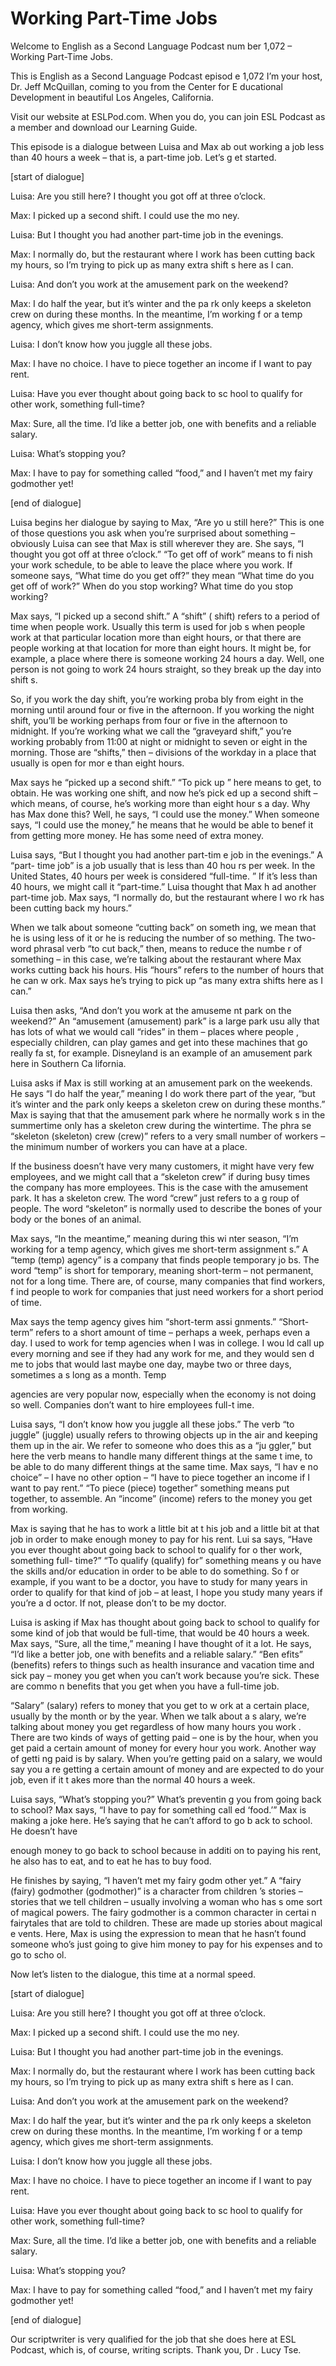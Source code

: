 # Working Part-Time Jobs

Welcome to English as a Second Language Podcast num ber 1,072 – Working Part-Time Jobs.

This is English as a Second Language Podcast episod e 1,072 I’m your host, Dr. Jeff McQuillan, coming to you from the Center for E ducational Development in beautiful Los Angeles, California.

Visit our website at ESLPod.com. When you do, you can join ESL Podcast as a member and download our Learning Guide.

This episode is a dialogue between Luisa and Max ab out working a job less than 40 hours a week – that is, a part-time job. Let’s g et started.

[start of dialogue]

Luisa: Are you still here? I thought you got off at  three o’clock.

Max: I picked up a second shift. I could use the mo ney.

Luisa: But I thought you had another part-time job in the evenings.

Max: I normally do, but the restaurant where I work  has been cutting back my hours, so I’m trying to pick up as many extra shift s here as I can.

Luisa: And don’t you work at the amusement park on the weekend?

Max: I do half the year, but it’s winter and the pa rk only keeps a skeleton crew on during these months. In the meantime, I’m working f or a temp agency, which gives me short-term assignments.

Luisa: I don’t know how you juggle all these jobs.

Max: I have no choice. I have to piece together an income if I want to pay rent.

Luisa: Have you ever thought about going back to sc hool to qualify for other work, something full-time?

Max: Sure, all the time. I’d like a better job, one  with benefits and a reliable salary.

Luisa: What’s stopping you?

Max: I have to pay for something called “food,” and  I haven’t met my fairy godmother yet!

[end of dialogue]

Luisa begins her dialogue by saying to Max, “Are yo u still here?” This is one of those questions you ask when you’re surprised about  something – obviously Luisa can see that Max is still wherever they are. She says, “I thought you got off at three o’clock.” “To get off of work” means to fi nish your work schedule, to be able to leave the place where you work. If someone says, “What time do you get off?” they mean “What time do you get off of work?”  When do you stop working? What time do you stop working?

Max says, “I picked up a second shift.” A “shift” ( shift) refers to a period of time when people work. Usually this term is used for job s when people work at that particular location more than eight hours, or that there are people working at that location for more than eight hours. It might be, for example, a place where there is someone working 24 hours a day. Well, one person  is not going to work 24 hours straight, so they break up the day into shift s.

So, if you work the day shift, you’re working proba bly from eight in the morning until around four or five in the afternoon. If you working the night shift, you’ll be working perhaps from four or five in the afternoon to midnight. If you’re working what we call the “graveyard shift,” you’re working probably from 11:00 at night or midnight to seven or eight in the morning. Those are “shifts,” then – divisions of the workday in a place that usually is open for mor e than eight hours.

Max says he “picked up a second shift.” “To pick up ” here means to get, to obtain. He was working one shift, and now he’s pick ed up a second shift – which means, of course, he’s working more than eight hour s a day. Why has Max done this? Well, he says, “I could use the money.” When someone says, “I could use the money,” he means that he would be able to benef it from getting more money. He has some need of extra money.

Luisa says, “But I thought you had another part-tim e job in the evenings.” A “part- time job” is a job usually that is less than 40 hou rs per week. In the United States, 40 hours per week is considered “full-time. ” If it’s less than 40 hours, we might call it “part-time.” Luisa thought that Max h ad another part-time job. Max says, “I normally do, but the restaurant where I wo rk has been cutting back my hours.”

 When we talk about someone “cutting back” on someth ing, we mean that he is using less of it or he is reducing the number of so mething. The two-word phrasal verb “to cut back,” then, means to reduce the numbe r of something – in this case, we’re talking about the restaurant where Max works cutting back his hours. His “hours” refers to the number of hours that he can w ork. Max says he’s trying to pick up “as many extra shifts here as I can.”

Luisa then asks, “And don’t you work at the amuseme nt park on the weekend?” An “amusement (amusement) park” is a large park usu ally that has lots of what we would call “rides” in them – places where people , especially children, can play games and get into these machines that go really fa st, for example. Disneyland is an example of an amusement park here in Southern Ca lifornia.

Luisa asks if Max is still working at an amusement park on the weekends. He says “I do half the year,” meaning I do work there part of the year, “but it’s winter and the park only keeps a skeleton crew on during these months.” Max is saying that that the amusement park where he normally work s in the summertime only has a skeleton crew during the wintertime. The phra se “skeleton (skeleton) crew (crew)” refers to a very small number of workers – the minimum number of workers you can have at a place.

If the business doesn’t have very many customers, it might have very few employees, and we might call that a “skeleton crew”  if during busy times the company has more employees. This is the case with the amusement park. It has a skeleton crew. The word “crew” just refers to a g roup of people. The word “skeleton” is normally used to describe the bones of your body or the bones of an animal.

Max says, “In the meantime,” meaning during this wi nter season, “I’m working for a temp agency, which gives me short-term assignment s.” A “temp (temp) agency” is a company that finds people temporary jo bs. The word “temp” is short for temporary, meaning short-term – not permanent, not for a long time. There are, of course, many companies that find workers, f ind people to work for companies that just need workers for a short period  of time.

Max says the temp agency gives him “short-term assi gnments.” “Short-term” refers to a short amount of time – perhaps a week, perhaps even a day. I used to work for temp agencies when I was in college. I wou ld call up every morning and see if they had any work for me, and they would sen d me to jobs that would last maybe one day, maybe two or three days, sometimes a s long as a month. Temp

agencies are very popular now, especially when the economy is not doing so well. Companies don’t want to hire employees full-t ime.

Luisa says, “I don’t know how you juggle all these jobs.” The verb “to juggle” (juggle) usually refers to throwing objects up in the air and keeping them up in the air. We refer to someone who does this as a “ju ggler,” but here the verb means to handle many different things at the same t ime, to be able to do many different things at the same time. Max says, “I hav e no choice” – I have no other option – “I have to piece together an income if I want to pay rent.” “To piece (piece) together” something means put together, to assemble. An “income” (income) refers to the money you get from working.

Max is saying that he has to work a little bit at t his job and a little bit at that job in order to make enough money to pay for his rent. Lui sa says, “Have you ever thought about going back to school to qualify for o ther work, something full- time?” “To qualify (qualify) for” something means y ou have the skills and/or education in order to be able to do something. So f or example, if you want to be a doctor, you have to study for many years in order  to qualify for that kind of job – at least, I hope you study many years if you’re a d octor. If not, please don’t to be my doctor.

Luisa is asking if Max has thought about going back  to school to qualify for some kind of job that would be full-time, that would be 40 hours a week. Max says, “Sure, all the time,” meaning I have thought of it a lot. He says, “I’d like a better job, one with benefits and a reliable salary.” “Ben efits” (benefits) refers to things such as health insurance and vacation time and sick  pay – money you get when you can’t work because you’re sick. These are commo n benefits that you get when you have a full-time job.

“Salary” (salary) refers to money that you get to w ork at a certain place, usually by the month or by the year. When we talk about a s alary, we’re talking about money you get regardless of how many hours you work . There are two kinds of ways of getting paid – one is by the hour, when you  get paid a certain amount of money for every hour you work. Another way of getti ng paid is by salary. When you’re getting paid on a salary, we would say you a re getting a certain amount of money and are expected to do your job, even if it t akes more than the normal 40 hours a week.

Luisa says, “What’s stopping you?” What’s preventin g you from going back to school? Max says, “I have to pay for something call ed ‘food.’” Max is making a joke here. He’s saying that he can’t afford to go b ack to school. He doesn’t have

enough money to go back to school because in additi on to paying his rent, he also has to eat, and to eat he has to buy food.

He finishes by saying, “I haven’t met my fairy godm other yet.” A “fairy (fairy) godmother (godmother)” is a character from children ’s stories – stories that we tell children – usually involving a woman who has s ome sort of magical powers. The fairy godmother is a common character in certai n fairytales that are told to children. These are made up stories about magical e vents. Here, Max is using the expression to mean that he hasn’t found someone  who’s just going to give him money to pay for his expenses and to go to scho ol.

Now let’s listen to the dialogue, this time at a normal speed.

[start of dialogue]

Luisa: Are you still here? I thought you got off at  three o’clock.

Max: I picked up a second shift. I could use the mo ney.

Luisa: But I thought you had another part-time job in the evenings.

Max: I normally do, but the restaurant where I work  has been cutting back my hours, so I’m trying to pick up as many extra shift s here as I can.

Luisa: And don’t you work at the amusement park on the weekend?

Max: I do half the year, but it’s winter and the pa rk only keeps a skeleton crew on during these months. In the meantime, I’m working f or a temp agency, which gives me short-term assignments.

Luisa: I don’t know how you juggle all these jobs.

Max: I have no choice. I have to piece together an income if I want to pay rent.

Luisa: Have you ever thought about going back to sc hool to qualify for other work, something full-time?

Max: Sure, all the time. I’d like a better job, one  with benefits and a reliable salary.

Luisa: What’s stopping you?

 Max: I have to pay for something called “food,” and  I haven’t met my fairy godmother yet!

[end of dialogue]

Our scriptwriter is very qualified for the job that  she does here at ESL Podcast, which is, of course, writing scripts. Thank you, Dr . Lucy Tse.




